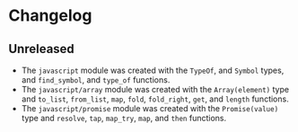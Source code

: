 # Changelog

## Unreleased

- The `javascript` module was created with the `TypeOf`, and `Symbol` types, and
  `find_symbol`, and `type_of` functions.
- The `javascript/array` module was created with the `Array(element)` type and
  `to_list`, `from_list`, `map`, `fold`, `fold_right`, `get`, and `length`
  functions.
- The `javascript/promise` module was created with the `Promise(value)` type and
  `resolve`, `tap`, `map_try`, `map`, and `then` functions.
